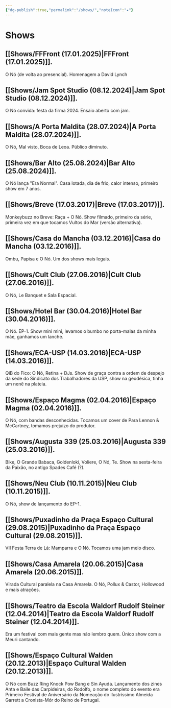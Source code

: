 ```yaml
---
{"dg-publish":true,"permalink":"/shows/","noteIcon":"✦"}
---
```


# Shows
## [[Shows/FFFront (17.01.2025)\|FFFront (17.01.2025)]]. 
O Nó (de volta ao presencial). Homenagem a David Lynch

## [[Shows/Jam Spot Studio (08.12.2024)\|Jam Spot Studio (08.12.2024)]]. 
O Nó convida: festa da firma 2024. Ensaio aberto com jam.

## [[Shows/A Porta Maldita (28.07.2024)\|A Porta Maldita (28.07.2024)]]. 
O Nó, Mal visto, Boca de Leoa. Público diminuto.  

## [[Shows/Bar Alto (25.08.2024)\|Bar Alto (25.08.2024)]].
O Nó lança "Era Normal". Casa lotada, dia de frio, calor intenso, primeiro show em 7 anos.  

## [[Shows/Breve (17.03.2017)\|Breve (17.03.2017)]].
Monkeybuzz no Breve: Raça + O Nó. Show filmado, primeiro da série, primeira vez em que tocamos Vultos do Mar (versão alternativa).  

## [[Shows/Casa do Mancha (03.12.2016)\|Casa do Mancha (03.12.2016)]].
Ombu, Papisa e O Nó. Um dos shows mais legais.  

## [[Shows/Cult Club (27.06.2016)\|Cult Club (27.06.2016)]].
O Nó, Le Banquet e Sala Espacial. 

## [[Shows/Hotel Bar (30.04.2016)\|Hotel Bar (30.04.2016)]].
O Nó. EP-1. Show mini mini, levamos o bumbo no porta-malas da minha mãe, ganhamos um lanche.  

## [[Shows/ECA-USP (14.03.2016)\|ECA-USP (14.03.2016)]].
QiB do Fico: O Nó, Retina + DJs. Show de graça contra a ordem de despejo da sede do Sindicato dos Trabalhadores da USP, show na geodésica, tinha um nenê na plateia.  

## [[Shows/Espaço Magma (02.04.2016)\|Espaço Magma (02.04.2016)]].
O Nó, com bandas desconhecidas. Tocamos um cover de Para Lennon & McCartney, tomamos prejuízo do produtor.  

## [[Shows/Augusta 339 (25.03.2016)\|Augusta 339 (25.03.2016)]].
Bike, O Grande Babaca, Goldenloki, Voliere, O Nó, Te. Show na sexta-feira da Paixão, no antigo Spades Café (?).  

## [[Shows/Neu Club (10.11.2015)\|Neu Club (10.11.2015)]].
O Nó, show de lançamento do EP-1.  

## [[Shows/Puxadinho da Praça Espaço Cultural (29.08.2015)\|Puxadinho da Praça Espaço Cultural (29.08.2015)]].
VII Festa Terra de Lá: Mamparra e O Nó. Tocamos uma jam meio disco.  

## [[Shows/Casa Amarela (20.06.2015)\|Casa Amarela (20.06.2015)]].
Virada Cultural paralela na Casa Amarela. O Nó, Pollux & Castor, Hollowood e mais atrações.

## [[Shows/Teatro da Escola Waldorf Rudolf Steiner (12.04.2014)\|Teatro da Escola Waldorf Rudolf Steiner (12.04.2014)]].
Era um festival com mais gente mas não lembro quem. Único show com a Meuri cantando.  

## [[Shows/Espaço Cultural Walden (20.12.2013)\|Espaço Cultural Walden (20.12.2013)]].
O Nó com Buzz Ring Knock Pow Bang e Sin Ayuda. Lançamento dos zines Anta e Baile das Carpideiras, do Rodolfo, o nome completo do evento era Primeiro Festival de Aniversário da Nomeação do Ilustríssimo Almeida Garrett a Cronista-Mór do Reino de Portugal.
